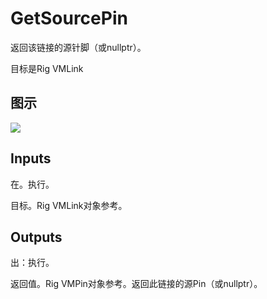 # GetSourcePin

返回该链接的源针脚（或nullptr）。

目标是Rig VMLink

## 图示

![]($-20221218-20445085.png)

## Inputs

在。执行。

目标。Rig VMLink对象参考。  

## Outputs

出：执行。

返回值。Rig VMPin对象参考。返回此链接的源Pin（或nullptr）。
